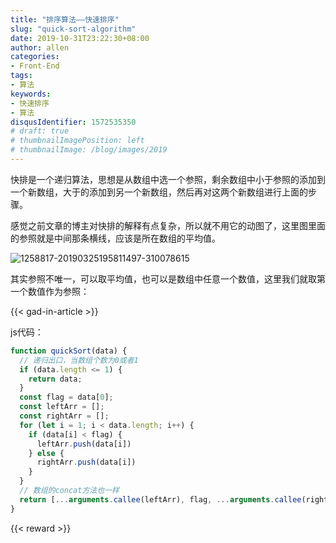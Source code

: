 ```yaml
---
title: "排序算法——快速排序"
slug: "quick-sort-algorithm"
date: 2019-10-31T23:22:30+08:00
author: allen
categories:
- Front-End
tags:
- 算法
keywords:
- 快速排序
- 算法
disqusIdentifier: 1572535350
# draft: true
# thumbnailImagePosition: left
# thumbnailImage: /blog/images/2019
---
```


快排是一个递归算法，思想是从数组中选一个参照，剩余数组中小于参照的添加到一个新数组，大于的添加到另一个新数组，然后再对这两个新数组进行上面的步骤。

<!--more-->

感觉之前文章的博主对快排的解释有点复杂，所以就不用它的动图了，这里图里面的参照就是中间那条横线，应该是所在数组的平均值。


![1258817-20190325195811497-310078615](https://user-images.githubusercontent.com/11868477/68033613-0311cd80-fcfb-11e9-9081-2828d69f2ef7.jpg)



其实参照不唯一，可以取平均值，也可以是数组中任意一个数值，这里我们就取第一个数值作为参照：

{{< gad-in-article >}}

js代码：

```js
function quickSort(data) {
  // 递归出口，当数组个数为0或者1
  if (data.length <= 1) {
    return data;
  }
  const flag = data[0];
  const leftArr = [];
  const rightArr = [];
  for (let i = 1; i < data.length; i++) {
    if (data[i] < flag) {
      leftArr.push(data[i])
    } else {
      rightArr.push(data[i])
    }
  }
  // 数组的concat方法也一样
  return [...arguments.callee(leftArr), flag, ...arguments.callee(rightArr)];
}
```

<!-- {{< embed-caniuse css-placeholder-shown >}} -->
<!-- {{< codepen pen="PKdOpB" user="justforuse" theme="dark">}} -->
<!-- {{< alert warning >}}
xxx
{{< /alert >}} -->
{{< reward >}}
